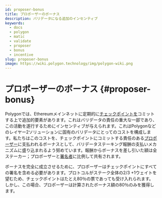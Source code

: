 ```yaml
---
id: proposer-bonus
title: プロポーザーのボーナス
description: バリデータになる追加のインセンティブ
keywords:
  - docs
  - polygon
  - matic
  - validate
  - proposer
  - bonus
  - incentive
slug: proposer-bonus
image: https://wiki.polygon.technology/img/polygon-wiki.png
---
```


# プロポーザーのボーナス {#proposer-bonus}

Polygonでは、Ethereumメインネットに定期的に[チェックポイントを](/docs/maintain/glossary.md#checkpoint-transaction)コミットする上で追加的要素があります。これはバリデータの責任の重大な一部であり、この活動を遂行するためにインセンティブが与えられます。これはPolygonなどのレイヤー2ソリューションに固有のバリデータにとってのコストを構成します。私たちはこのコストを、チェックポイントにコミットする責任のある[プロポーザー](/docs/maintain/glossary.md#proposer)に支払われるボーナスとして、バリデータステーキング報酬の支払いメカニズムに盛り込まれるよう努めています。報酬からボーナスを差し引いた額は全ステーカー；プロポーザーと[署名者](/docs/maintain/glossary.md#signer-address)に比例して共有されます。

ボーナスを完全に成立させるために、プロポーザーはチェックポイントにすべての署名を含める必要があります。プロトコルがステーク全体の2/3 +1ウェイトを望むため、チェックポイントはたとえ80％の票であっても受け入れられます。しかし、この場合、プロポーザーは計算されたボーナス額の80％のみを獲得します。

